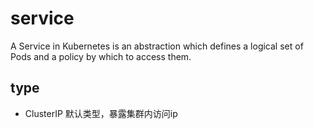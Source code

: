 # service

A Service in Kubernetes is an abstraction which defines a logical set of Pods and a policy by which to access them.

## type

- ClusterIP 默认类型，暴露集群内访问ip
